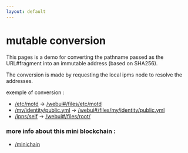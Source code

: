 ```yaml
---
layout: default
---
```

# mutable conversion

This pages is a demo for converting the pathname passed as the URL#fragment
into an immutable address (based on SHA256).

The conversion is made by requesting the local ipms node to resolve
the addresses.

exemple of conversion :

* [/etc/motd](http://webui.local/webui#/files/etc/motd) -> [/webui#/files/etc/motd](http://webui.local/webui#/files/etc/motd)
* [/my/identity/public.yml](http://webui.local/webui#/files/my/identity/public.yml) -> [/webui#/files/my/identity/public.yml](http://webui.local/webui#/files/my/identity/public.yml)
* [/ipns][1][/self](http://gateway.local/ipns/%peerid%) -> [/webui#/files/root/](http://gateway.local/ipns/self)

### more info about this mini blockchain :

* [/minichain](.)

[1]: https://duckduckgo.com/?q=mutable+naming+system+blockRing
